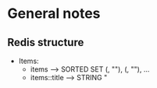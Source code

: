 # General notes

## Redis structure

- Items:
    - items --> SORTED SET (<sort1>, "<id1>"), (<sort2>, "<id2>"), ...
	- items:<id>:title --> STRING "<title>"
	- items:<id>:tags --> SET "<tag1>", "<tag2>", ...
- Tags:
    - tags --> SET "<tag1>", "<tag2>", ...


## ToDos/Ideas

+ Add submit functionality to edit cards
- Implement tag coloring
+ Load autocomplete tags from backend
- Implement labels for API keys?
+ Move js to file
- Refactor frontend to Elm
- Remove scroll on vertical overflow of card-content
- Bug: Autocomplete broken on second tag